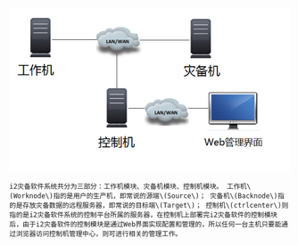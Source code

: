 ![i2软件网络架构图](/assets/i2-architecture.png)


`
i2灾备软件系统共分为三部分：工作机模块、灾备机模块、控制机模块。
工作机\(Worknode\)指的是用户的生产机，即常说的源端\(Source\)；
灾备机\(Backnode\)指的是存放灾备数据的远程服务器，即常说的目标端\(Target\)；
控制机\(ctrlcenter\)则指的是i2灾备软件系统的控制平台所属的服务器，在控制机上部署完i2灾备软件的控制模块后，由于i2灾备软件的控制模块是通过Web界面实现配置和管理的，所以任何一台主机只要能通过浏览器访问控制机管理中心，则可进行相关的管理工作。
`
